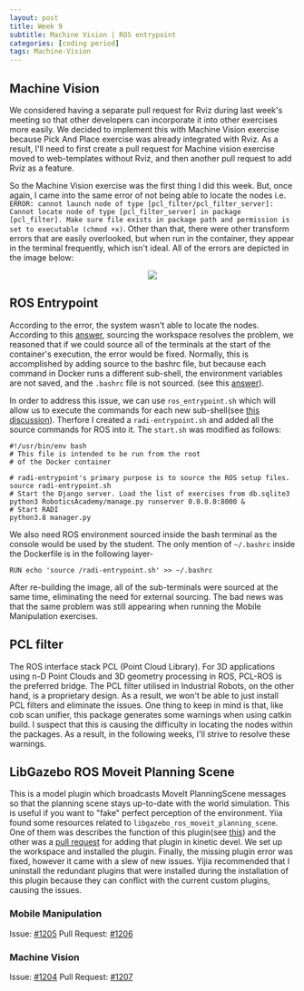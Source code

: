 ```yaml
---
layout: post
title: Week 9
subtitle: Machine Vision | ROS entrypoint
categories: [coding period]
tags: Machine-Vision
---
```


## Machine Vision

We considered having a separate pull request for Rviz during last week's meeting so that other developers can incorporate it into other exercises more easily. We decided to implement this with Machine Vision exercise because Pick And Place exercise was already integrated with Rviz. As a result, I'll need to first create a pull request for Machine vision exercise moved to web-templates without Rviz, and then another pull request to add Rviz as a feature.

So the Machine Vision exercise was the first thing I did this week. But, once again, I came into the same error of not being able to locate the nodes i.e. `ERROR: cannot launch node of type [pcl_filter/pcl_filter_server]: Cannot locate node of type [pcl_filter_server] in package [pcl_filter]. Make sure file exists in package path and permission is set to executable (chmod +x)`. Other than that, there were other transform errors that are easily overlooked, but when run in the container, they appear in the terminal frequently, which isn't ideal. All of the errors are depicted in the image below:

<p align="center"><img src="https://lh3.googleusercontent.com/hoUKn6JwjBiEvMyjf9CJFlHPppOfP2rix8qIcRfTRZpN8UJp8JEhZLc2HaWoNV6Ydx4V9hc4dQkTMgR9wXes3CeNZUZG1fRs3WH0e-BpWvvzSyAjKAi-gSdV0BOPP_HYW-s7Ucsf-Xjc6z3yoLt3u8_96Ybqjyt9diSYaAQwAyazpGD6rR_5Ndf29zAUR0oLU4kNH_W7howMHPiMy4Xao5AgwNOoz0ABK0qD-6OPNYyni2VIu0h96CaMzz_UXp7aJTcdoeGKHLqpbpMTy4DVsbaJ2wJhjAo7SnZeTcY7yHmQH-je_yFa04NmvmoJckrF5eI8NZPaKW7KLpWwqjklZCDLVNccM_yMIHfvv1zeutyP705q_eKkMNz2Kfl88DsedcfmjVtFkSBhoD8HPwMGlEN0OEl80Tu0Sh5mw7SiZxRAONFSukDlq4_-T15i8H5UlYDEhfvnWnjUssjjH7IrKMnAi7-5F4Ii0p3Z-7_kidFx22F1bRjQPr_nOyh60V7zSU-POQCn0yt096EWiVd4tuJWPhv_sASzUufibmxt6RwFu2bRvilbWBxZQNx5wcHs4K_28_-eLUcEhgVw9iw6IZ_6agkKgpgh-LX7sEuP2Sw89WnmZW5VmZUz4QgR4IBy_vGYwiDDG6GSBMZECsMxmzayrC7akb0tr-5MDqnBSteXKAf5-jBDW2UcwNx55VB0n5EB7FfsOuumDGEfBTvnQOk=w1605-h903-no?authuser=0"></p>


## ROS Entrypoint

According to the error, the system wasn't able to locate the nodes. According to this [answer](https://get-help.robotigniteacademy.com/t/ros-basics-in-5-days-c-launching-issues/8499), sourcing the workspace resolves the problem, we reasoned that if we could source all of the terminals at the start of the container's execution, the error would be fixed. Normally, this is accomplished by adding source to the bashrc file, but because each command in Docker runs a different sub-shell, the environment variables are not saved, and the `.bashrc` file is not sourced. (see this [answer](https://stackoverflow.com/questions/54961370/dockerfile-an-appended-variable-is-not-persisted-between-run-instructions/54961726#54961726)).

In order to address this issue, we can use `ros_entrypoint.sh` which will allow us to execute the commands for each new sub-shell(see [this discussion](https://answers.ros.org/question/356401/is-ros-already-sourced-if-i-do-it-from-a-dockerfile/)). Therfore I created a `radi-entrypoint.sh` and added all the source commands for ROS into it.
The `start.sh` was modified as follows:

    #!/usr/bin/env bash
    # This file is intended to be run from the root
    # of the Docker container

    # radi-entrypoint's primary purpose is to source the ROS setup files.
    source radi-entrypoint.sh
    # Start the Django server. Load the list of exercises from db.sqlite3
    python3 RoboticsAcademy/manage.py runserver 0.0.0.0:8000 &
    # Start RADI
    python3.8 manager.py

We also need ROS environment sourced inside the bash terminal as the console would be used by the student.
The only mention of `~/.bashrc` inside the Dockerfile is in the following layer-

    RUN echo 'source /radi-entrypoint.sh' >> ~/.bashrc

After re-building the image, all of the sub-terminals were sourced at the same time, eliminating the need for external sourcing. The bad news was that the same problem was still appearing when running the Mobile Manipulation exercises.


## PCL filter

The ROS interface stack PCL (Point Cloud Library). For 3D applications using n-D Point Clouds and 3D geometry processing in ROS, PCL-ROS is the preferred bridge. The PCL filter utilised in Industrial Robots, on the other hand, is a proprietary design. As a result, we won't be able to just install PCL filters and eliminate the issues. One thing to keep in mind is that, like cob scan unifier, this package generates some warnings when using catkin build. I suspect that this is causing the difficulty in locating the nodes within the packages. As a result, in the following weeks, I'll strive to resolve these warnings.

## LibGazebo ROS Moveit Planning Scene

This is a model plugin which broadcasts MoveIt PlanningScene messages so that the planning scene stays up-to-date with the world simulation. This is useful if you want to "fake" perfect perception of the environment. Yiia found some resources related to `libgazebo_ros_moveit_planning_scene`. One of them was describes the function of this plugin(see [this](http://docs.ros.org/en/hydro/api/gazebo_plugins/html/group__GazeboRosMoveItPlanningScene.html)) and the other was a [pull request](https://github.com/ros-simulation/gazebo_ros_pkgs/pull/713) for adding that plugin in kinetic devel. We set up the workspace and installed the plugin. Finally, the missing plugin error was fixed, however it came with a slew of new issues. Yijia recommended that I uninstall the redundant plugins that were installed during the installation of this plugin because they can conflict with the current custom plugins, causing the issues.


### Mobile Manipulation

Issue: [#1205](https://github.com/JdeRobot/RoboticsAcademy/issues/1205)
Pull Request: [#1206](https://github.com/JdeRobot/RoboticsAcademy/pull/1206)

### Machine Vision

Issue: [#1204](https://github.com/JdeRobot/RoboticsAcademy/issues/1204)
Pull Request: [#1207](https://github.com/JdeRobot/RoboticsAcademy/pull/1207)